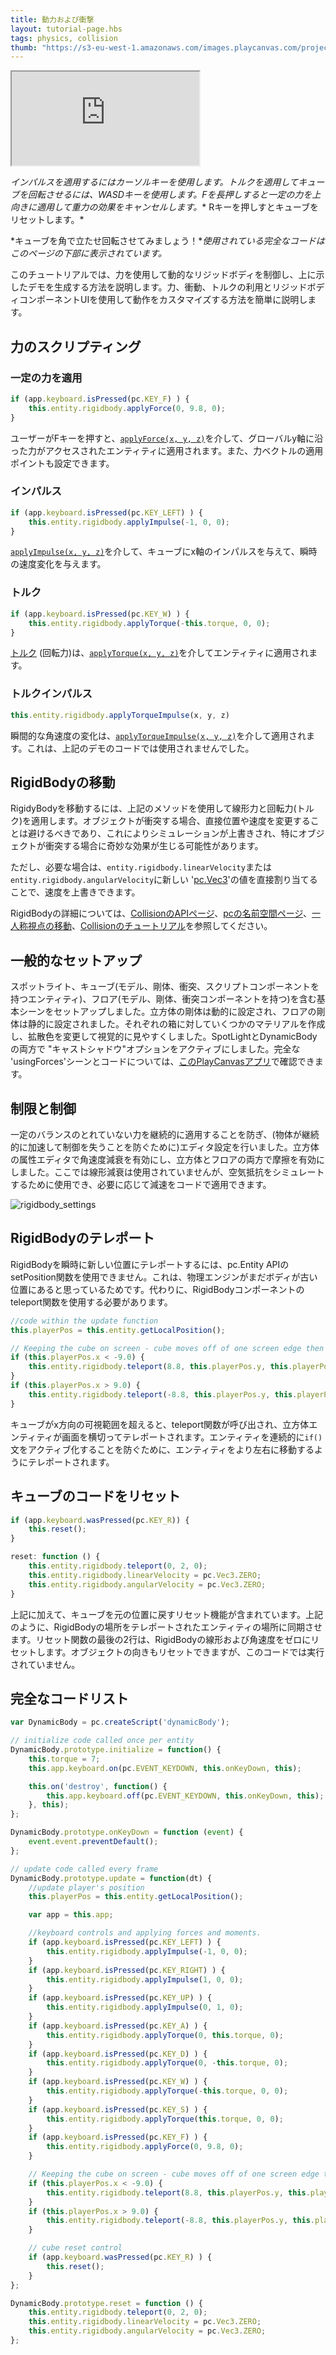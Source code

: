 ```yaml
---
title: 動力および衝撃
layout: tutorial-page.hbs
tags: physics, collision
thumb: "https://s3-eu-west-1.amazonaws.com/images.playcanvas.com/projects/12/405828/95F429-image-75.jpg"
---
```


<iframe loading="lazy" src="https://playcanv.as/p/8LTSuf4F/" title="Forces and Impulses"></iframe>

*インパルスを適用するにはカーソルキーを使用します。トルクを適用してキューブを回転させるには、WASDキーを使用します。Fを長押しすると一定の力を上向きに適用して重力の効果をキャンセルします。** Rキーを押しすとキューブをリセットします。*

*キューブを角で立たせ回転させてみましょう！**使用されている完全なコードはこのページの下部に表示されています。*

このチュートリアルでは、力を使用して動的なリジッドボディを制御し、上に示したデモを生成する方法を説明します。力、衝動、トルクの利用とリジッドボディコンポーネントUIを使用して動作をカスタマイズする方法を簡単に説明します。

## 力のスクリプティング

### 一定の力を適用

```javascript
if (app.keyboard.isPressed(pc.KEY_F) ) {
    this.entity.rigidbody.applyForce(0, 9.8, 0);
}
```

ユーザーがFキーを押すと、[`applyForce(x, y, z)`][1]を介して、グローバルy軸に沿った力がアクセスされたエンティティに適用されます。また、力ベクトルの適用ポイントも設定できます。

### インパルス

```javascript
if (app.keyboard.isPressed(pc.KEY_LEFT) ) {
    this.entity.rigidbody.applyImpulse(-1, 0, 0);
}
```

[`applyImpulse(x, y, z)`][2]を介して、キューブにx軸のインパルスを与えて、瞬時の速度変化を与えます。

### トルク

```javascript
if (app.keyboard.isPressed(pc.KEY_W) ) {
    this.entity.rigidbody.applyTorque(-this.torque, 0, 0);
}
```

[トルク](https://en.wikipedia.org/wiki/Torque) (回転力)は、[`applyTorque(x, y, z)`][3]を介してエンティティに適用されます。

### トルクインパルス

```javascript
this.entity.rigidbody.applyTorqueImpulse(x, y, z)
```

瞬間的な角速度の変化は、[`applyTorqueImpulse(x, y, z)`][4]を介して適用されます。これは、上記のデモのコードでは使用されませんでした。

## RigidBodyの移動

RigidyBodyを移動するには、上記のメソッドを使用して線形力と回転力(トルク)を適用します。オブジェクトが衝突する場合、直接位置や速度を変更することは避けるべきであり、これによりシミュレーションが上書きされ、特にオブジェクトが衝突する場合に奇妙な効果が生じる可能性があります。

ただし、必要な場合は、`entity.rigidbody.linearVelocity`または`entity.rigidbody.angularVelocity`に新しい '[pc.Vec3][5]'の値を直接割り当てることで、速度を上書きできます。

RigidBodyの詳細については、[CollisionのAPIページ][6]、[pcの名前空間ページ][7]、[一人称視点の移動][8]、[Collisionのチュートリアル][9]を参照してください。

## 一般的なセットアップ

スポットライト、キューブ(モデル、剛体、衝突、スクリプトコンポーネントを持つエンティティ)、フロア(モデル、剛体、衝突コンポーネントを持つ)を含む基本シーンをセットアップしました。立方体の剛体は動的に設定され、フロアの剛体は静的に設定されました。それぞれの箱に対していくつかのマテリアルを作成し、拡散色を変更して視覚的に見やすくしました。SpotLightとDynamicBodyの両方で "キャストシャドウ"オプションをアクティブにしました。完全な 'usingForces'シーンとコードについては、[このPlayCanvasアプリ][10]で確認できます。

## 制限と制御

一定のバランスのとれていない力を継続的に適用することを防ぎ、(物体が継続的に加速して制御を失うことを防ぐために)エディタ設定を行いました。立方体の属性エディタで角速度減衰を有効にし、立方体とフロアの両方で摩擦を有効にしました。ここでは線形減衰は使用されていませんが、空気抵抗をシミュレートするために使用でき、必要に応じて減速をコードで適用できます。

<img loading="lazy" src="/images/tutorials/forces/rigidbody_settings.jpg" alt="rigidbody_settings">

## RigidBodyのテレポート

RigidBodyを瞬時に新しい位置にテレポートするには、pc.Entity APIのsetPosition関数を使用できません。これは、物理エンジンがまだボディが古い位置にあると思っているためです。代わりに、RigidBodyコンポーネントのteleport関数を使用する必要があります。

```javascript
//code within the update function
this.playerPos = this.entity.getLocalPosition();

// Keeping the cube on screen - cube moves off of one screen edge then appears from the opposite edge.
if (this.playerPos.x < -9.0) {
    this.entity.rigidbody.teleport(8.8, this.playerPos.y, this.playerPos.z);
}
if (this.playerPos.x > 9.0) {
    this.entity.rigidbody.teleport(-8.8, this.playerPos.y, this.playerPos.z);
}
```

キューブがx方向の可視範囲を超えると、teleport関数が呼び出され、立方体エンティティが画面を横切ってテレポートされます。エンティティを連続的に`if()`文をアクティブ化することを防ぐために、エンティティをより左右に移動するようにテレポートされます。



## キューブのコードをリセット

```javascript
if (app.keyboard.wasPressed(pc.KEY_R)) {
    this.reset();
}
```
```javascript
reset: function () {
    this.entity.rigidbody.teleport(0, 2, 0);
    this.entity.rigidbody.linearVelocity = pc.Vec3.ZERO;
    this.entity.rigidbody.angularVelocity = pc.Vec3.ZERO;
}
```

上記に加えて、キューブを元の位置に戻すリセット機能が含まれています。上記のように、RigidBodyの場所をテレポートされたエンティティの場所に同期させます。リセット関数の最後の2行は、RigidBodyの線形および角速度をゼロにリセットします。オブジェクトの向きもリセットできますが、このコードでは実行されていません。

## 完全なコードリスト

```javascript
var DynamicBody = pc.createScript('dynamicBody');

// initialize code called once per entity
DynamicBody.prototype.initialize = function() {
    this.torque = 7;
    this.app.keyboard.on(pc.EVENT_KEYDOWN, this.onKeyDown, this);

    this.on('destroy', function() {
        this.app.keyboard.off(pc.EVENT_KEYDOWN, this.onKeyDown, this);
    }, this);
};

DynamicBody.prototype.onKeyDown = function (event) {
    event.event.preventDefault();
};

// update code called every frame
DynamicBody.prototype.update = function(dt) {
    //update player's position
    this.playerPos = this.entity.getLocalPosition();

    var app = this.app;

    //keyboard controls and applying forces and moments.
    if (app.keyboard.isPressed(pc.KEY_LEFT) ) {
        this.entity.rigidbody.applyImpulse(-1, 0, 0);
    }
    if (app.keyboard.isPressed(pc.KEY_RIGHT) ) {
        this.entity.rigidbody.applyImpulse(1, 0, 0);
    }
    if (app.keyboard.isPressed(pc.KEY_UP) ) {
        this.entity.rigidbody.applyImpulse(0, 1, 0);
    }
    if (app.keyboard.isPressed(pc.KEY_A) ) {
        this.entity.rigidbody.applyTorque(0, this.torque, 0);
    }
    if (app.keyboard.isPressed(pc.KEY_D) ) {
        this.entity.rigidbody.applyTorque(0, -this.torque, 0);
    }
    if (app.keyboard.isPressed(pc.KEY_W) ) {
        this.entity.rigidbody.applyTorque(-this.torque, 0, 0);
    }
    if (app.keyboard.isPressed(pc.KEY_S) ) {
        this.entity.rigidbody.applyTorque(this.torque, 0, 0);
    }
    if (app.keyboard.isPressed(pc.KEY_F) ) {
        this.entity.rigidbody.applyForce(0, 9.8, 0);
    }

    // Keeping the cube on screen - cube moves off of one screen edge then appears from the opposite edge.
    if (this.playerPos.x < -9.0) {
        this.entity.rigidbody.teleport(8.8, this.playerPos.y, this.playerPos.z);
    }
    if (this.playerPos.x > 9.0) {
        this.entity.rigidbody.teleport(-8.8, this.playerPos.y, this.playerPos.z);
    }

    // cube reset control
    if (app.keyboard.wasPressed(pc.KEY_R) ) {
        this.reset();
    }
};

DynamicBody.prototype.reset = function () {
    this.entity.rigidbody.teleport(0, 2, 0);
    this.entity.rigidbody.linearVelocity = pc.Vec3.ZERO;
    this.entity.rigidbody.angularVelocity = pc.Vec3.ZERO;
};
```

[1]: /api/pc.RigidBodyComponent.html#applyForce
[2]: /api/pc.RigidBodyComponent.html#applyImpulse
[3]: /api/pc.RigidBodyComponent.html#applyTorque
[4]: /api/pc.RigidBodyComponent.html#applyTorqueImpulse
[5]: /api/pc.Vec3.html
[6]: /api/pc.CollisionComponent.html
[7]: /api/pc.html
[8]: /tutorials/first-person-movement/
[9]: /tutorials/collision-and-triggers/
[10]: https://playcanvas.com/project/405828/overview/tutorial-forces--impulses
